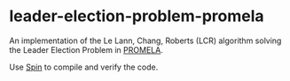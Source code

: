 leader-election-problem-promela
===============================

An implementation of the Le Lann, Chang, Roberts (LCR) algorithm solving the Leader Election Problem in <a href="http://spinroot.com/spin/Man/promela.html" target="_blank">PROMELA</a>.

Use <a href="http://spinroot.com/spin/whatispin.html" target="_blank">Spin</a> to compile and verify the code.
